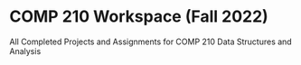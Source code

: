 # COMP 210 Workspace (Fall 2022)
All Completed Projects and Assignments for COMP 210 Data Structures and Analysis
